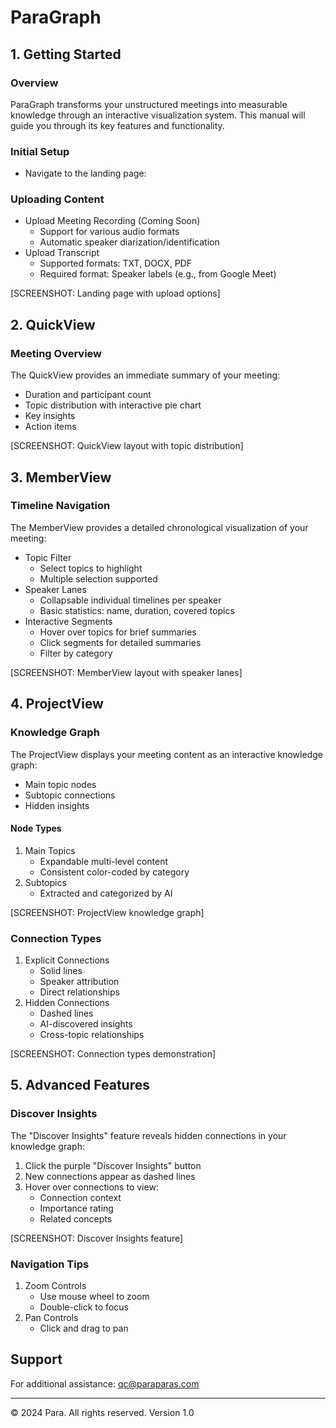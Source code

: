 # ParaGraph

## 1. Getting Started

### Overview

ParaGraph transforms your unstructured meetings into measurable knowledge through an interactive visualization system. This manual will guide you through its key features and functionality.

### Initial Setup

- Navigate to the landing page: <our final URL>

### Uploading Content

- Upload Meeting Recording (Coming Soon)
  - Support for various audio formats
  - Automatic speaker diarization/identification
- Upload Transcript
  - Supported formats: TXT, DOCX, PDF
  - Required format: Speaker labels (e.g., from Google Meet)

[SCREENSHOT: Landing page with upload options]

## 2. QuickView

### Meeting Overview

The QuickView provides an immediate summary of your meeting:

- Duration and participant count
- Topic distribution with interactive pie chart
- Key insights
- Action items

[SCREENSHOT: QuickView layout with topic distribution]

## 3. MemberView

### Timeline Navigation

The MemberView provides a detailed chronological visualization of your meeting:

- Topic Filter
  - Select topics to highlight
  - Multiple selection supported
- Speaker Lanes
  - Collapsable individual timelines per speaker
  - Basic statistics: name, duration, covered topics
- Interactive Segments
  - Hover over topics for brief summaries
  - Click segments for detailed summaries
  - Filter by category

[SCREENSHOT: MemberView layout with speaker lanes]

## 4. ProjectView

### Knowledge Graph

The ProjectView displays your meeting content as an interactive knowledge graph:

- Main topic nodes
- Subtopic connections
- Hidden insights

#### Node Types

1. Main Topics
   - Expandable multi-level content
   - Consistent color-coded by category
2. Subtopics
   - Extracted and categorized by AI

[SCREENSHOT: ProjectView knowledge graph]

### Connection Types

1. Explicit Connections
   - Solid lines
   - Speaker attribution
   - Direct relationships
2. Hidden Connections
   - Dashed lines
   - AI-discovered insights
   - Cross-topic relationships

[SCREENSHOT: Connection types demonstration]

## 5. Advanced Features

### Discover Insights

The "Discover Insights" feature reveals hidden connections in your knowledge graph:

1. Click the purple "Discover Insights" button
2. New connections appear as dashed lines
3. Hover over connections to view:
   - Connection context
   - Importance rating
   - Related concepts

[SCREENSHOT: Discover Insights feature]

### Navigation Tips

1. Zoom Controls
   - Use mouse wheel to zoom
   - Double-click to focus
2. Pan Controls
   - Click and drag to pan

## Support

For additional assistance: qc@paraparas.com



------



© 2024 Para. All rights reserved. Version 1.0